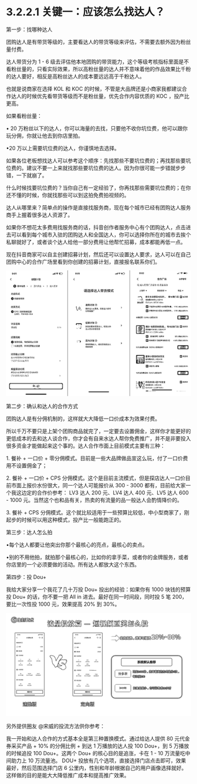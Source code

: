 # 3.2.2.1 关键一：应该怎么找达人？

第一步：找哪种达人

团购达人是有带货等级的，主要看达人的带货等级来评估，不需要去额外因为粉丝量付费。

达人带货分为 1 - 6 级去评估他本地团购的带货能力，这个等级考核指标里面是不看粉丝量的，只看实际效果，所以高粉丝量的达人并不意味着他的作品效果比千粉的达人要好，相反是高粉丝达人的成本要远远高于千粉达人。

也就是说商家在选择 KOL 和 KOC 的时候，不管是大品牌还是小商家我都建议合作达人的时候优先看带货等级而不是粉丝量，优先合作内容优质的 KOC ，投产比更高。

如果看粉丝量：

• 20 万粉丝以下的达人，你可以海量的去找，只要他不收你坑位费，他可以跟你玩分佣，你就让他去到你店里拍。

•20 万以上需要坑位费的达人，你谨慎地去选择。

如果各位老板想找达人可以参考这个顺序：先找那些不要坑位费的；再找那些要坑位费的。建议不要一上来就找那些要坑位费的达人。因为你很可能一步错就步步错，一下就崩了。

什么时候找要坑位费的？当你自己有一定经验了，你再找那些需要坑位费的；在你还不懂的时候，你就找那些可以到这拍免费拍视频的。

达人从哪里来？简单点的操作是直接找服务商，现在每个城市已经有团购达人服务商手上握着很多达人资源了。

如果你不想花太多费用找服务商的话，抖音创作者服务中心有个团购达人，点击进去可以看到每个城市入驻的团购达人和全国达人，你可以选择你所在的城市去挨个私聊就好了，或者谈个达人给他一部分费用让他帮忙招募，成本都能再低一点。

现在抖音商家可以自主创建招募计划，然后还可以设置达人要求，达人可以在自己团购中心的合作广场里看到你创建的招募计划，直接报名联系你们。

![](img/49a37a27afdf007b61e7f01d38102158.png)

第二步：确认和达人的合作方式

团购达人是有分佣机制的，这样就大大降低一口价成本为效果付费。

所以千万不要只是上架个团购商品就完了，一定要去设置佣金，这样你才能更好的更低成本的去和达人谈合作，你才会有自来水达人帮你免费推广，并不是非要投入很多资金才能做起来这个事的。达人合作市面上目前模式主要有三种：

1\. 餐补 + 一口价 + 零分佣模式。目前是一些大品牌做品宣这么玩，付了一口价费用不设置佣金了；

2\. 餐补 + 一口价 + CPS 分佣模式。这个是目前主流模式，但是探店达人一口价目前市面上报价水份很大，同一个达人可能报价从 300 - 3000 都有，目前给大家一个我这边定的合作价参考： LV3 达人 200 元、LV4 达人 400 元、LV5 达人 600 - 1000 元。当然这个也和品有关，热卖的有流量的品一般达人会酌情降价的。

3\. 餐补 + CPS 分佣模式。这个就比较适用于一些预算比较低，中小型商家了，刚起步的时候可以用这种模式，投产比一般能跑正的。

第三步：达人怎么拍

•每个达人都要让他突出你那个最核心的亮点，最核心的卖点。

•别的不用他拍，就拍那个最核心的，比如你的拿手菜，或者你的金牌服务，或者你店里的一个必须要做的活动。所有达人都放大这个东西。

第四步：投 Dou+

我给大家分享一个我花了几十万投 Dou+ 投出的经验：如果你有 1000 块钱的预算投 Dou+ 的话，你不要一把 All in 进去。最好在同一时间段，同时投 5 笔 200，要比一次性投 1000 元，效果提高 20% 到 30%。

![](img/441c38b5c09604a7fcfdfcd0ca110c88.png)

另外提供圈友 @宋威的投流方法供你参考：

我一开始和达人合作的方式基本全是第三种置换模式。通过给达人提供 80 元代金券采买产品 + 10% 的分佣比例 + 到达 1 万播放的达人投 100 Dou+，到 5 万播放的时候追投 100 Dou+。这两个 Dou+ 的核心目的是追涨，卡在 1 - 10 万流量吃中间助力上 10 万流量池。
DOU+ 投放有几个选项，直接选择门店点击即可，效果最好，然后范围选择门店 6 公里内，性别和年龄根据自己的用户画像选择就好。这样做的目的是能大大降低推广成本和提高推广效果。